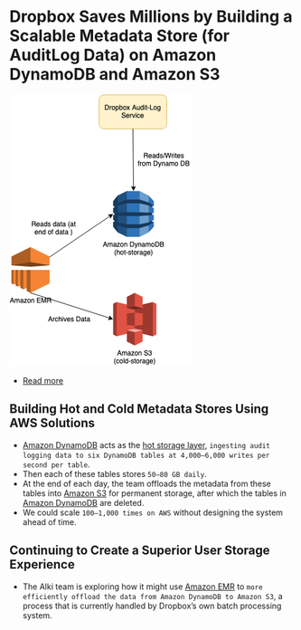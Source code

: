 
# Dropbox Saves Millions by Building a Scalable Metadata Store (for AuditLog Data) on Amazon DynamoDB and Amazon S3

![img.png](assets/DropboxAmazonDynamoDB.drawio.png)

- [Read more](https://aws.amazon.com/solutions/case-studies/dropbox-dynamodb-case-study/?pg=dynamodb&sec=cs#dropbox)

## Building Hot and Cold Metadata Stores Using AWS Solutions
- [Amazon DynamoDB](../../6_DatabaseServices/AmazonDynamoDB/Readme.md) acts as the [hot storage layer](../../../1_HLDDesignComponents/0_SystemGlossaries/Readme.md#hot-storage), `ingesting audit logging data to six DynamoDB tables at 4,000–6,000 writes per second per table`. 
- Then each of these tables stores `50–80 GB daily`. 
- At the end of each day, the team offloads the metadata from these tables into [Amazon S3](../../7_StorageServices/AmazonS3.md) for permanent storage, after which the tables in [Amazon DynamoDB](../../6_DatabaseServices/AmazonDynamoDB/Readme.md) are deleted.
- We could scale `100–1,000 times on AWS` without designing the system ahead of time.

## Continuing to Create a Superior User Storage Experience
- The Alki team is exploring how it might use [Amazon EMR](../../3_ComputeServices/AmazonEMR.md) to `more efficiently offload the data from Amazon DynamoDB to Amazon S3`, a process that is currently handled by Dropbox’s own batch processing system. 

